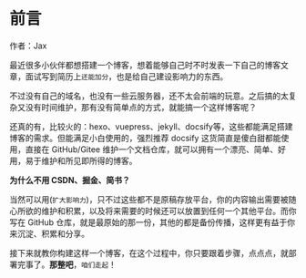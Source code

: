 # 前言

作者：Jax

最近很多小伙伴都想搭建一个博客，想着能够自己时不时发表一下自己的博客文章，面试写到简历上`还能加分`，也是给自己建设影响力的东西。

不过没有自己的域名，也没有一些云服务器，还不太会前端的玩意。之后搞的太复杂又没有时间维护，那有没有简单点的方式，就能搞一个这样博客呢？

还真的有，比较火的：hexo、vuepress、jekyll、docsify等，这些都能满足搭建博客的需求。但能满足小白使用的，强烈推荐 docsify 这货简直是傻白甜都能使用，直接在 GitHub/Gitee 维护一个文档仓库，就可以拥有一个漂亮、简单、好用，易于维护和所见即所得的博客。

**为什么不用 CSDN、掘金、简书？**

当然可以用(`扩大影响力`)，只不过这些都不是原稿存放平台，你的内容输出需要被随心所欲的维护和积累，以及将来需要的时候还可以放置到任何一个其他平台。而你写在 GitHub 仓库，就是最原始的那一份，其他的都是备份传播，这样更有益于你来沉淀、积累和分享。

接下来就教你构建这样一个博客，在这个过程中，你只要跟着步骤，点点点，就部署完事了。**那整吧**，`咱们走起`！

